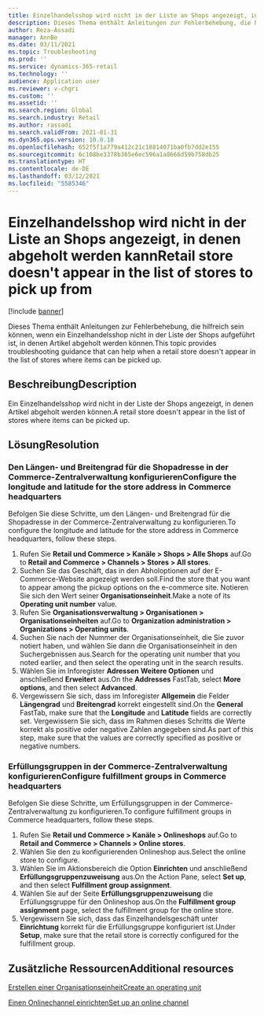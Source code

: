 ```yaml
---
title: Einzelhandelsshop wird nicht in der Liste an Shops angezeigt, in denen abgeholt werden kann
description: Dieses Thema enthält Anleitungen zur Fehlerbehebung, die hilfreich sein können, wenn ein Einzelhandelsshop nicht in der Liste der Shops aufgeführt ist, in denen Artikel abgeholt werden können.
author: Reza-Assadi
manager: AnnBe
ms.date: 03/11/2021
ms.topic: Troubleshooting
ms.prod: ''
ms.service: dynamics-365-retail
ms.technology: ''
audience: Application user
ms.reviewer: v-chgri
ms.custom: ''
ms.assetid: ''
ms.search.region: Global
ms.search.industry: Retail
ms.author: rassadi
ms.search.validFrom: 2021-01-31
ms.dyn365.ops.version: 10.0.18
ms.openlocfilehash: 652f5f1a779a412c21c18814071ba0fb7dd2e155
ms.sourcegitcommit: 6c108be3378b365e6ec596a1a8666d59b758db25
ms.translationtype: HT
ms.contentlocale: de-DE
ms.lasthandoff: 03/12/2021
ms.locfileid: "5585346"
---
```

# <a name="retail-store-doesnt-appear-in-the-list-of-stores-to-pick-up-from"></a><span data-ttu-id="9dedb-103">Einzelhandelsshop wird nicht in der Liste an Shops angezeigt, in denen abgeholt werden kann</span><span class="sxs-lookup"><span data-stu-id="9dedb-103">Retail store doesn't appear in the list of stores to pick up from</span></span>

[!include [banner](../../includes/banner.md)]

<span data-ttu-id="9dedb-104">Dieses Thema enthält Anleitungen zur Fehlerbehebung, die hilfreich sein können, wenn ein Einzelhandelsshop nicht in der Liste der Shops aufgeführt ist, in denen Artikel abgeholt werden können.</span><span class="sxs-lookup"><span data-stu-id="9dedb-104">This topic provides troubleshooting guidance that can help when a retail store doesn't appear in the list of stores where items can be picked up.</span></span>

## <a name="description"></a><span data-ttu-id="9dedb-105">Beschreibung</span><span class="sxs-lookup"><span data-stu-id="9dedb-105">Description</span></span>

<span data-ttu-id="9dedb-106">Ein Einzelhandelsshop wird nicht in der Liste der Shops angezeigt, in denen Artikel abgeholt werden können.</span><span class="sxs-lookup"><span data-stu-id="9dedb-106">A retail store doesn't appear in the list of stores where items can be picked up.</span></span>

## <a name="resolution"></a><span data-ttu-id="9dedb-107">Lösung</span><span class="sxs-lookup"><span data-stu-id="9dedb-107">Resolution</span></span>

### <a name="configure-the-longitude-and-latitude-for-the-store-address-in-commerce-headquarters"></a><span data-ttu-id="9dedb-108">Den Längen- und Breitengrad für die Shopadresse in der Commerce-Zentralverwaltung konfigurieren</span><span class="sxs-lookup"><span data-stu-id="9dedb-108">Configure the longitude and latitude for the store address in Commerce headquarters</span></span>

<span data-ttu-id="9dedb-109">Befolgen Sie diese Schritte, um den Längen- und Breitengrad für die Shopadresse in der Commerce-Zentralverwaltung zu konfigurieren.</span><span class="sxs-lookup"><span data-stu-id="9dedb-109">To configure the longitude and latitude for the store address in Commerce headquarters, follow these steps.</span></span>

1. <span data-ttu-id="9dedb-110">Rufen Sie **Retail und Commerce \> Kanäle \> Shops \> Alle Shops** auf.</span><span class="sxs-lookup"><span data-stu-id="9dedb-110">Go to **Retail and Commerce \> Channels \> Stores \> All stores**.</span></span>
1. <span data-ttu-id="9dedb-111">Suchen Sie das Geschäft, das in den Abholoptionen auf der E-Commerce-Website angezeigt werden soll.</span><span class="sxs-lookup"><span data-stu-id="9dedb-111">Find the store that you want to appear among the pickup options on the e-commerce site.</span></span> <span data-ttu-id="9dedb-112">Notieren Sie sich den Wert seiner **Organisationseinheit**.</span><span class="sxs-lookup"><span data-stu-id="9dedb-112">Make a note of its **Operating unit number** value.</span></span>
1. <span data-ttu-id="9dedb-113">Rufen Sie **Organisationsverwaltung \> Organisationen \> Organisationseinheiten** auf.</span><span class="sxs-lookup"><span data-stu-id="9dedb-113">Go to **Organization administration \> Organizations \> Operating units**.</span></span>
1. <span data-ttu-id="9dedb-114">Suchen Sie nach der Nummer der Organisationseinheit, die Sie zuvor notiert haben, und wählen Sie dann die Organisationseinheit in den Suchergebnissen aus.</span><span class="sxs-lookup"><span data-stu-id="9dedb-114">Search for the operating unit number that you noted earlier, and then select the operating unit in the search results.</span></span>
1. <span data-ttu-id="9dedb-115">Wählen Sie im Inforegister **Adressen** **Weitere Optionen** und anschließend **Erweitert** aus.</span><span class="sxs-lookup"><span data-stu-id="9dedb-115">On the **Addresses** FastTab, select **More options**, and then select **Advanced**.</span></span>
1. <span data-ttu-id="9dedb-116">Vergewissern Sie sich, dass im Inforegister **Allgemein** die Felder **Längengrad** und **Breitengrad** korrekt eingestellt sind.</span><span class="sxs-lookup"><span data-stu-id="9dedb-116">On the **General** FastTab, make sure that the **Longitude** and **Latitude** fields are correctly set.</span></span> <span data-ttu-id="9dedb-117">Vergewissern Sie sich, dass im Rahmen dieses Schritts die Werte korrekt als positive oder negative Zahlen angegeben sind.</span><span class="sxs-lookup"><span data-stu-id="9dedb-117">As part of this step, make sure that the values are correctly specified as positive or negative numbers.</span></span>

### <a name="configure-fulfillment-groups-in-commerce-headquarters"></a><span data-ttu-id="9dedb-118">Erfüllungsgruppen in der Commerce-Zentralverwaltung konfigurieren</span><span class="sxs-lookup"><span data-stu-id="9dedb-118">Configure fulfillment groups in Commerce headquarters</span></span>

<span data-ttu-id="9dedb-119">Befolgen Sie diese Schritte, um Erfüllungsgruppen in der Commerce-Zentralverwaltung zu konfigurieren.</span><span class="sxs-lookup"><span data-stu-id="9dedb-119">To configure fulfillment groups in Commerce headquarters, follow these steps.</span></span>

1. <span data-ttu-id="9dedb-120">Rufen Sie **Retail und Commerce \> Kanäle \> Onlineshops** auf.</span><span class="sxs-lookup"><span data-stu-id="9dedb-120">Go to **Retail and Commerce \> Channels \> Online stores**.</span></span>
1. <span data-ttu-id="9dedb-121">Wählen Sie den zu konfigurierenden Onlineshop aus.</span><span class="sxs-lookup"><span data-stu-id="9dedb-121">Select the online store to configure.</span></span>
1. <span data-ttu-id="9dedb-122">Wählen Sie im Aktionsbereich die Option **Einrichten** und anschließend **Erfüllungsgruppenzuweisung** aus.</span><span class="sxs-lookup"><span data-stu-id="9dedb-122">On the Action Pane, select **Set up**, and then select **Fulfillment group assignment**.</span></span>
1. <span data-ttu-id="9dedb-123">Wählen Sie auf der Seite **Erfüllungsgruppenzuweisung** die Erfüllungsgruppe für den Onlineshop aus.</span><span class="sxs-lookup"><span data-stu-id="9dedb-123">On the **Fulfillment group assignment** page, select the fulfillment group for the online store.</span></span>
1. <span data-ttu-id="9dedb-124">Vergewissern Sie sich, dass das Einzelhandelsgeschäft unter **Einrichtung** korrekt für die Erfüllungsgruppe konfiguriert ist.</span><span class="sxs-lookup"><span data-stu-id="9dedb-124">Under **Setup**, make sure that the retail store is correctly configured for the fulfillment group.</span></span>

## <a name="additional-resources"></a><span data-ttu-id="9dedb-125">Zusätzliche Ressourcen</span><span class="sxs-lookup"><span data-stu-id="9dedb-125">Additional resources</span></span> 

[<span data-ttu-id="9dedb-126">Erstellen einer Organisationseinheit</span><span class="sxs-lookup"><span data-stu-id="9dedb-126">Create an operating unit</span></span>](https://docs.microsoft.com/dynamics365/fin-ops-core/fin-ops/organization-administration/tasks/create-operating-unit)

[<span data-ttu-id="9dedb-127">Einen Onlinechannel einrichten</span><span class="sxs-lookup"><span data-stu-id="9dedb-127">Set up an online channel</span></span>](../channel-setup-online.md)
